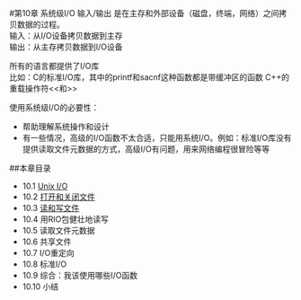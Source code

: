 #第10章 系统级I/O
输入/输出 是在主存和外部设备（磁盘，终端，网络）之间拷贝数据的过程。  
输入：从I/O设备拷贝数据到主存  
输出：从主存拷贝数据到I/O设备

所有的语言都提供了I/O库  
比如：C的标准I/O库，其中的printf和sacnf这种函数都是带缓冲区的函数
      C++的重载操作符<<和>>  

使用系统级I/O的必要性：  
- 帮助理解系统操作和设计
- 有一些情况，高级的I/O函数不太合适，只能用系统I/O。例如：标准I/O库没有提供读取文件元数据的方式，高级I/O有问题，用来网络编程很冒险等等  
  

##本章目录
- 10.1 [Unix I/O](./10.1.md)
- 10.2 [打开和关闭文件](./10.2.md)
- 10.3 [读和写文件](./10.3.md)
- 10.4 用RIO包健壮地读写
- 10.5 读取文件元数据
- 10.6 共享文件
- 10.7 I/O重定向
- 10.8 标准I/O
- 10.9 综合：我该使用哪些I/O函数
- 10.10 小结

